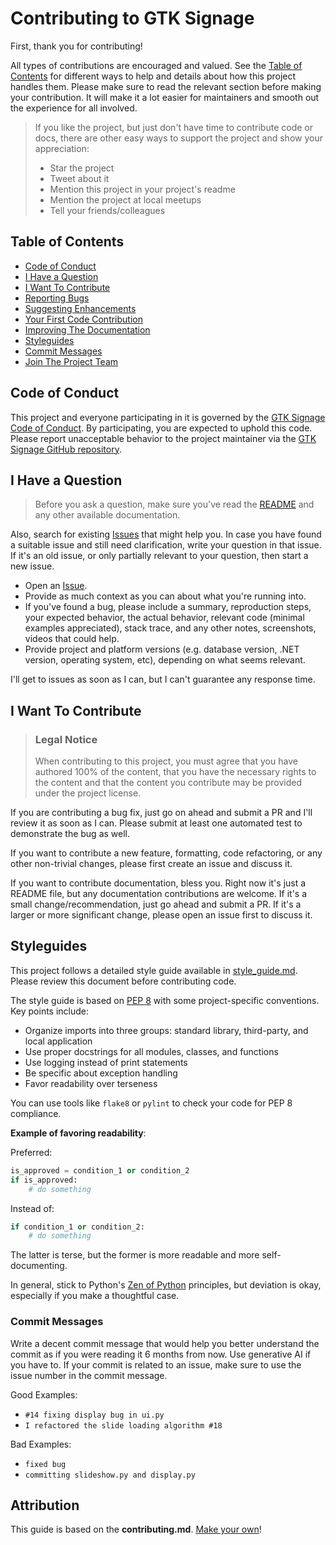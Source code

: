 # Contributing to GTK Signage

First, thank you for contributing! 

All types of contributions are encouraged and valued. See the [Table of Contents](#table-of-contents) for different ways to help and details about how this project handles them. Please make sure to read the relevant section before making your contribution. It will make it a lot easier for maintainers and smooth out the experience for all involved.

> If you like the project, but just don't have time to contribute code or docs, there are other easy ways to support the project and show your appreciation:
> - Star the project
> - Tweet about it
> - Mention this project in your project's readme
> - Mention the project at local meetups
> - Tell your friends/colleagues

## Table of Contents

- [Code of Conduct](#code-of-conduct)
- [I Have a Question](#i-have-a-question)
- [I Want To Contribute](#i-want-to-contribute)
- [Reporting Bugs](#reporting-bugs)
- [Suggesting Enhancements](#suggesting-enhancements)
- [Your First Code Contribution](#your-first-code-contribution)
- [Improving The Documentation](#improving-the-documentation)
- [Styleguides](#styleguides)
- [Commit Messages](#commit-messages)
- [Join The Project Team](#join-the-project-team)


## Code of Conduct

This project and everyone participating in it is governed by the
[GTK Signage Code of Conduct](CODE_OF_CONDUCT.md).
By participating, you are expected to uphold this code. Please report unacceptable behavior to the project maintainer via the [GTK Signage GitHub repository](https://github.com/mgroves/GtkSignage).

## I Have a Question

> Before you ask a question, make sure you've read the [README](README.md) and any other available documentation.

Also, search for existing [Issues](https://github.com/mgroves/GtkSignage/issues) that might help you. In case you have found a suitable issue and still need clarification, write your question in that issue. If it's an old issue, or only partially relevant to your question, then start a new issue.

- Open an [Issue](https://github.com/mgroves/GtkSignage/issues/new).
- Provide as much context as you can about what you're running into.
- If you've found a bug, please include a summary, reproduction steps, your expected behavior, the actual behavior, relevant code (minimal examples appreciated), stack trace, and any other notes, screenshots, videos that could help.
- Provide project and platform versions (e.g. database version, .NET version, operating system, etc), depending on what seems relevant.

I'll get to issues as soon as I can, but I can't guarantee any response time.

## I Want To Contribute

> ### Legal Notice 
> When contributing to this project, you must agree that you have authored 100% of the content, that you have the necessary rights to the content and that the content you contribute may be provided under the project license.

If you are contributing a bug fix, just go on ahead and submit a PR and I'll review it as soon as I can. Please submit at least one automated test to demonstrate the bug as well.

If you want to contribute a new feature, formatting, code refactoring, or any other non-trivial changes, please first create an issue and discuss it.

If you want to contribute documentation, bless you. Right now it's just a README file, but any documentation contributions are welcome. If it's a small change/recommendation, just go ahead and submit a PR. If it's a larger or more significant change, please open an issue first to discuss it.

## Styleguides

This project follows a detailed style guide available in [style_guide.md](style_guide.md). Please review this document before contributing code.

The style guide is based on [PEP 8](https://www.python.org/dev/peps/pep-0008/) with some project-specific conventions. Key points include:

- Organize imports into three groups: standard library, third-party, and local application
- Use proper docstrings for all modules, classes, and functions
- Use logging instead of print statements
- Be specific about exception handling
- Favor readability over terseness

You can use tools like `flake8` or `pylint` to check your code for PEP 8 compliance.

**Example of favoring readability**:

Preferred:
```python
is_approved = condition_1 or condition_2
if is_approved:
    # do something
```

Instead of:
```python
if condition_1 or condition_2:
    # do something
```
The latter is terse, but the former is more readable and more self-documenting.

In general, stick to Python's [Zen of Python](https://www.python.org/dev/peps/pep-0020/) principles, but deviation is okay, especially if you make a thoughtful case.

### Commit Messages

Write a decent commit message that would help you better understand the commit as if you were reading it 6 months from now. Use generative AI if you have to. If your commit is related to an issue, make sure to use the issue number in the commit message. 

Good Examples:
- `#14 fixing display bug in ui.py`
- `I refactored the slide loading algorithm #18`

Bad Examples:
- `fixed bug`
- `committing slideshow.py and display.py`

## Attribution
This guide is based on the **contributing.md**. [Make your own](https://contributing.md/)!

